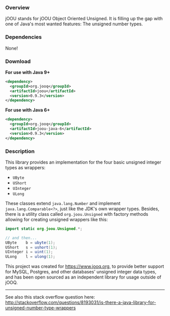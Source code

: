 ### Overview

jOOU stands for jOOU Object Oriented Unsigned. It is filling up the gap with one of Java's most wanted features: The unsigned number types.

### Dependencies

None!

### Download

**For use with Java 9+**

```xml
<dependency>
  <groupId>org.jooq</groupId>
  <artifactId>joou</artifactId>
  <version>0.9.3</version>
</dependency>
```

**For use with Java 6+**

```xml
<dependency>
  <groupId>org.jooq</groupId>
  <artifactId>joou-java-6</artifactId>
  <version>0.9.3</version>
</dependency>
```

### Description

This library provides an implementation for the four basic unsigned integer types as wrappers:

- `UByte`
- `UShort`
- `UInteger`
- `ULong`

These classes extend `java.lang.Number` and implement `java.lang.Comparable<?>`, just like the JDK's own wrapper types. Besides, there is a utility class called `org.joou.Unsigned` with factory methods allowing for creating unsigned wrappers like this:

```java
import static org.joou.Unsigned.*;

// and then...
UByte    b = ubyte(1);
UShort   s = ushort(1);
UInteger i = uint(1);
ULong    l = ulong(1);
```

This project was created for https://www.jooq.org, to provide better support for MySQL, Postgres, and other databases' unsigned integer data types, and has been open sourced as an independent library for usage outside of jOOQ.

----
See also this stack overflow question here: http://stackoverflow.com/questions/8193031/is-there-a-java-library-for-unsigned-number-type-wrappers


